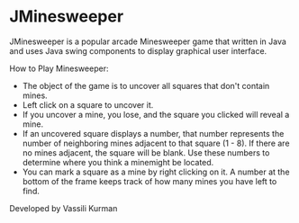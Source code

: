 # JMinesweeper
JMinesweeper is a popular arcade Minesweeper game that written in Java and uses Java swing components to display graphical user interface.

How to Play Minesweeper:
  - The object of the game is to uncover all squares that don't contain mines.
  - Left click on a square to uncover it.
  - If you uncover a mine, you lose, and the square you clicked will reveal a mine.
  - If an uncovered square displays a number, that number represents the number of neighboring mines adjacent to that square (1 - 8). If there are no mines adjacent, the square will be blank. Use these numbers to determine where you think a minemight be located.
  - You can mark a square as a mine by right clicking on it. A number at the bottom of the frame keeps track of how many mines you have left to find.

Developed by Vassili Kurman
